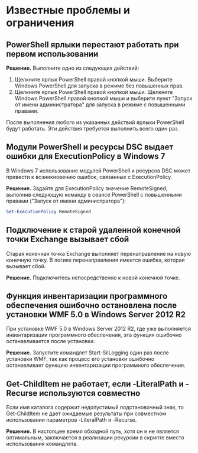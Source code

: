 # Известные проблемы и ограничения

PowerShell ярлыки перестают работать при первом использовании
------------------------------------------------------------

**Решение.** Выполните одно из следующих действий:

1.  Щелкните ярлык PowerShell правой кнопкой мыши. Выберите Windows PowerShell для запуска в режиме без повышенных прав.
2.  Щелкните ярлык PowerShell правой кнопкой мыши. Щелкните Windows PowerShell правой кнопкой мыши и выберите пункт "Запуск от имени администратора" для запуска в режиме с повышенными правами.

После выполнения любого из указанных действий ярлыки PowerShell будут работать. Эти действия требуется выполнить всего один раз.


Модули PowerShell и ресурсы DSC выдает ошибки для ExecutionPolicy в Windows 7
-------------------------------------------------------------------------------------
В Windows 7 использование модулей PowerShell и ресурсов DSC может привести к возникновению ошибок, связанных с ExecutionPolicy.

**Решение.** Задайте для ExecutionPolicy значение RemoteSigned, выполнив следующую команду в сеансе PowerShell с повышенными правами ("Запуск от имени администратора"):

```powershell
Set-ExecutionPolicy RemoteSigned
```

Подключение к старой удаленной конечной точки Exchange вызывает сбой
------------------------------------------------------------

Старая конечная точка Exchange выполняет перенаправление на новую конечную точку. В логике перенаправления имеется ошибка, которая вызывает сбой.

**Решение.** Подключитесь непосредственно к новой конечной точке.


Функция инвентаризации программного обеспечения ошибочно остановлена после установки WMF 5.0 в Windows Server 2012 R2
-------------------------------------------------------------------------------------------------------------

При установке WMF 5.0 в Windows Server 2012 R2, где уже выполняется инвентаризации программного обеспечения, эта функция ошибочно останавливается после установки.

**Решение.** Запустите командлет Start-SilLogging один раз после установки WMF, так как процесс его установки ошибочно останавливает функцию инвентаризации программного обеспечения.

Get-ChildItem не работает, если -LiteralPath и -Recurse используются совместно
--------------------------------------------------------------------------

Если имя каталога содержит недопустимый подстановочный знак, то Get-ChildItem не дает ожидаемые результаты при совместном использовании
параметров -LiteralPath и -Recurse.

**Решение.** В настоящее время обходной путь, хотя он и не является оптимальным, заключается в реализации рекурсии в скрипте вместо использования командлета.
<!--HONumber=Mar16_HO2-->

